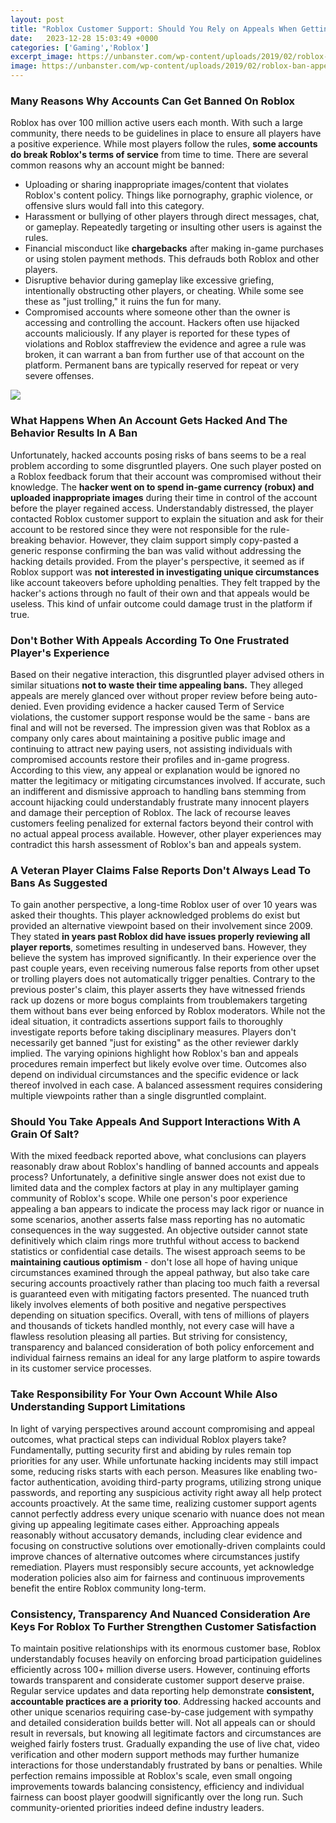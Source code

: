```yaml
---
layout: post
title: "Roblox Customer Support: Should You Rely on Appeals When Getting Banned?"
date:   2023-12-28 15:03:49 +0000
categories: ['Gaming','Roblox']
excerpt_image: https://unbanster.com/wp-content/uploads/2019/02/roblox-ban-appeal.png
image: https://unbanster.com/wp-content/uploads/2019/02/roblox-ban-appeal.png
---
```


### Many Reasons Why Accounts Can Get Banned On Roblox
Roblox has over 100 million active users each month. With such a large community, there needs to be guidelines in place to ensure all players have a positive experience. While most players follow the rules, **some accounts do break Roblox's terms of service** from time to time. There are several common reasons why an account might be banned:
- Uploading or sharing inappropriate images/content that violates Roblox's content policy. Things like pornography, graphic violence, or offensive slurs would fall into this category. 
- Harassment or bullying of other players through direct messages, chat, or gameplay. Repeatedly targeting or insulting other users is against the rules.
- Financial misconduct like **chargebacks** after making in-game purchases or using stolen payment methods. This defrauds both Roblox and other players.
- Disruptive behavior during gameplay like excessive griefing, intentionally obstructing other players, or cheating. While some see these as "just trolling," it ruins the fun for many.
- Compromised accounts where someone other than the owner is accessing and controlling the account. Hackers often use hijacked accounts maliciously.
If any player is reported for these types of violations and Roblox staffreview the evidence and agree a rule was broken, it can warrant a ban from further use of that account on the platform. Permanent bans are typically reserved for repeat or very severe offenses.

![](https://unbanster.com/wp-content/uploads/2019/02/roblox-ban-appeal.png)
### What Happens When An Account Gets Hacked And The Behavior Results In A Ban
Unfortunately, hacked accounts posing risks of bans seems to be a real problem according to some disgruntled players. One such player posted on a Roblox feedback forum that their account was compromised without their knowledge. The **hacker went on to spend in-game currency (robux) and uploaded inappropriate images** during their time in control of the account before the player regained access. 
Understandably distressed, the player contacted Roblox customer support to explain the situation and ask for their account to be restored since they were not responsible for the rule-breaking behavior. However, they claim support simply copy-pasted a generic response confirming the ban was valid without addressing the hacking details provided. 
From the player's perspective, it seemed as if Roblox support was **not interested in investigating unique circumstances** like account takeovers before upholding penalties. They felt trapped by the hacker's actions through no fault of their own and that appeals would be useless. This kind of unfair outcome could damage trust in the platform if true.
### Don't Bother With Appeals According To One Frustrated Player's Experience
Based on their negative interaction, this disgruntled player advised others in similar situations **not to waste their time appealing bans.** They alleged appeals are merely glanced over without proper review before being auto-denied. Even providing evidence a hacker caused Term of Service violations, the customer support response would be the same - bans are final and will not be reversed.
The impression given was that Roblox as a company only cares about maintaining a positive public image and continuing to attract new paying users, not assisting individuals with compromised accounts restore their profiles and in-game progress. According to this view, any appeal or explanation would be ignored no matter the legitimacy or mitigating circumstances involved.
If accurate, such an indifferent and dismissive approach to handling bans stemming from account hijacking could understandably frustrate many innocent players and damage their perception of Roblox. The lack of recourse leaves customers feeling penalized for external factors beyond their control with no actual appeal process available. However, other player experiences may contradict this harsh assessment of Roblox's ban and appeals system.
### A Veteran Player Claims False Reports Don't Always Lead To Bans As Suggested
To gain another perspective, a long-time Roblox user of over 10 years was asked their thoughts. This player acknowledged problems do exist but provided an alternative viewpoint based on their involvement since 2009. 
They stated **in years past Roblox did have issues properly reviewing all player reports**, sometimes resulting in undeserved bans. However, they believe the system has improved significantly. In their experience over the past couple years, even receiving numerous false reports from other upset or trolling players does not automatically trigger penalties. 
Contrary to the previous poster's claim, this player asserts they have witnessed friends rack up dozens or more bogus complaints from troublemakers targeting them without bans ever being enforced by Roblox moderators. While not the ideal situation, it contradicts assertions support fails to thoroughly investigate reports before taking disciplinary measures. Players don't necessarily get banned "just for existing" as the other reviewer darkly implied.
The varying opinions highlight how Roblox's ban and appeals procedures remain imperfect but likely evolve over time. Outcomes also depend on individual circumstances and the specific evidence or lack thereof involved in each case. A balanced assessment requires considering multiple viewpoints rather than a single disgruntled complaint.
### Should You Take Appeals And Support Interactions With A Grain Of Salt?
With the mixed feedback reported above, what conclusions can players reasonably draw about Roblox's handling of banned accounts and appeals process? Unfortunately, a definitive single answer does not exist due to limited data and the complex factors at play in any multiplayer gaming community of Roblox's scope. 
While one person's poor experience appealing a ban appears to indicate the process may lack rigor or nuance in some scenarios, another asserts false mass reporting has no automatic consequences in the way suggested. An objective outsider cannot state definitively which claim rings more truthful without access to backend statistics or confidential case details. 
The wisest approach seems to be **maintaining cautious optimism** - don't lose all hope of having unique circumstances examined through the appeal pathway, but also take care securing accounts proactively rather than placing too much faith a reversal is guaranteed even with mitigating factors presented. The nuanced truth likely involves elements of both positive and negative perspectives depending on situation specifics.
Overall, with tens of millions of players and thousands of tickets handled monthly, not every case will have a flawless resolution pleasing all parties. But striving for consistency, transparency and balanced consideration of both policy enforcement and individual fairness remains an ideal for any large platform to aspire towards in its customer service processes.
### Take Responsibility For Your Own Account While Also Understanding Support Limitations
In light of varying perspectives around account compromising and appeal outcomes, what practical steps can individual Roblox players take? Fundamentally, putting security first and abiding by rules remain top priorities for any user. While unfortunate hacking incidents may still impact some, reducing risks starts with each person. 
Measures like enabling two-factor authentication, avoiding third-party programs, utilizing strong unique passwords, and reporting any suspicious activity right away all help protect accounts proactively. At the same time, realizing customer support agents cannot perfectly address every unique scenario with nuance does not mean giving up appealing legitimate cases either. 
Approaching appeals reasonably without accusatory demands, including clear evidence and focusing on constructive solutions over emotionally-driven complaints could improve chances of alternative outcomes where circumstances justify remediation. Players must responsibly secure accounts, yet acknowledge moderation policies also aim for fairness and continuous improvements benefit the entire Roblox community long-term.
### Consistency, Transparency And Nuanced Consideration Are Keys For Roblox To Further Strengthen Customer Satisfaction
To maintain positive relationships with its enormous customer base, Roblox understandably focuses heavily on enforcing broad participation guidelines efficiently across 100+ million diverse users. However, continuing efforts towards transparent and considerate customer support deserve praise. 
Regular service updates and data reporting help demonstrate **consistent, accountable practices are a priority too**. Addressing hacked accounts and other unique scenarios requiring case-by-case judgement with sympathy and detailed consideration builds better will. Not all appeals can or should result in reversals, but knowing all legitimate factors and circumstances are weighed fairly fosters trust.
Gradually expanding the use of live chat, video verification and other modern support methods may further humanize interactions for those understandably frustrated by bans or penalties. While perfection remains impossible at Roblox's scale, even small ongoing improvements towards balancing consistency, efficiency and individual fairness can boost player goodwill significantly over the long run. Such community-oriented priorities indeed define industry leaders.